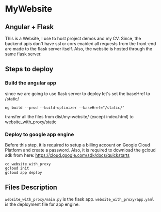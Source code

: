 # MyWebsite

## Angular + Flask 

This is a Website, I use to host project demos and my CV.
Since, the backend apis don't have ssl or cors enabled all requests from the front-end are made to the flask server itself. Also, the website is hosted through the same flask server.

## Steps to deploy

### Build the angular app
since we are going to use flask server to deploy let's set the baseHref to /static/ 

```ng build --prod --build-optimizer --baseHref="/static/" ```
  
transfer all the files from dist/my-website/ (except  index.html)  to website_with_proxy/static

### Deploy to google app engine

Before this step, it is required to setup a billing account on Google Cloud Platform and create a password. 
Also, it is required to download the gcloud sdk from here: https://cloud.google.com/sdk/docs/quickstarts
```
cd website_with_proxy
gcloud init
gcloud app deploy
```

## Files Description

```website_with_proxy/main.py```  is the flask app.
```website_with_proxy/app.yaml``` is the deployment file for app engine.


